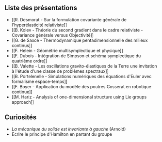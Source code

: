 ## Liste des présentations
- [[R. Desmorat - Sur la formulation covariante générale de l'hyperélasticité relativiste]]
- [[B. Kolev - Théorie du second gradient dans le cadre relativiste - Covariance générale versus Objectivité]]
- [[G. de Saxcé - Thermodynamique pentadimensionnelle des milieux continus]]
- [[F. Helein - Géométrie multisymplectique et physique]]
- [[F. Dubois - Intégration de Simpson et schéma symplectique du quatrième ordre]]
- [[B. Valette - Les oscillations gravito-élastiques de la Terre une invitation à l'étude d'une classe de problèmes spectraux]]
- [[B. Portelenelle - Simulations numériques des équations d'Euler avec formalisme espace-temps]]
- [[F. Boyer - Application du modèle des poutres Cosserat en robotique continue]]
- [[M. Hariz - Analysis of one-dimensional structure using Lie groups approach]]


## Curiosités
- *La mécanique du solide est invariante à gauche* (Arnold)
- Ecrire le principe d'Hamilton en partant du groupe